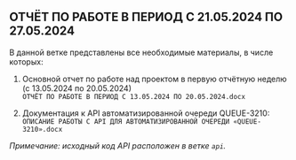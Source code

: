 ## ОТЧЁТ ПО РАБОТЕ В ПЕРИОД С 21.05.2024 ПО 27.05.2024
В данной ветке представлены все необходимые материалы, в числе которых:<br>
1. Основной отчет по работе над проектом в первую отчётную неделю (с 13.05.2024 по 20.05.2024)<br>
`ОТЧЁТ ПО РАБОТЕ В ПЕРИОД С 13.05.2024 ПО 20.05.2024.docx`<br>

2. Документация к API автоматизированной очереди QUEUE-3210:<br>
`ОПИСАНИЕ РАБОТЫ С API ДЛЯ АВТОМАТИЗИРОВАННОЙ ОЧЕРЕДИ «QUEUE-3210».docx`

_Примечание: исходный код API расположен в ветке `api`._

